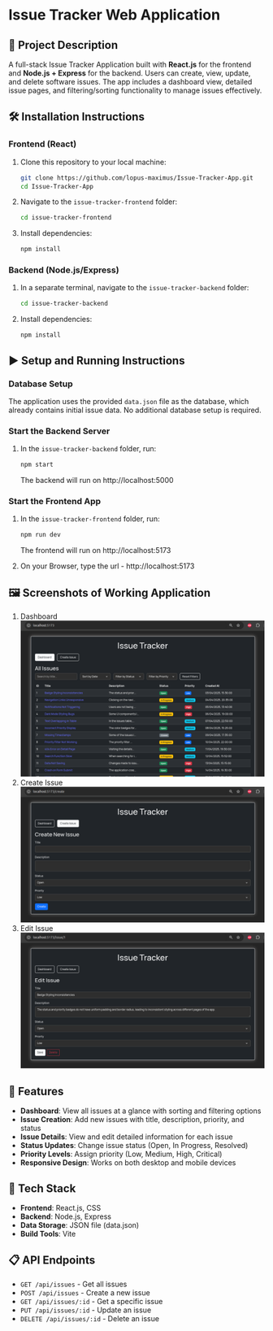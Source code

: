 # Issue Tracker Web Application

## 📌 Project Description

A full-stack Issue Tracker Application built with **React.js** for the frontend and **Node.js + Express** for the backend. Users can create, view, update, and delete software issues. The app includes a dashboard view, detailed issue pages, and filtering/sorting functionality to manage issues effectively.

## 🛠️ Installation Instructions

### Frontend (React)

1. Clone this repository to your local machine:
   ```bash
   git clone https://github.com/lopus-maximus/Issue-Tracker-App.git
   cd Issue-Tracker-App
   ```

2. Navigate to the `issue-tracker-frontend` folder:

   ```bash
   cd issue-tracker-frontend
   ```

3. Install dependencies:
   ```bash
   npm install
   ```

### Backend (Node.js/Express)

1. In a separate terminal, navigate to the `issue-tracker-backend` folder:

   ```bash
   cd issue-tracker-backend
   ```

2. Install dependencies:
   ```bash
   npm install
   ```

## ▶️ Setup and Running Instructions

### Database Setup

The application uses the provided `data.json` file as the database, which already contains initial issue data. No additional database setup is required.

### Start the Backend Server

1. In the `issue-tracker-backend` folder, run:
   ```bash
   npm start
   ```
   The backend will run on http://localhost:5000

### Start the Frontend App

1. In the `issue-tracker-frontend` folder, run:

   ```bash
   npm run dev
   ```

   The frontend will run on http://localhost:5173

2. On your Browser, type the url - http://localhost:5173

## 🖼️ Screenshots of Working Application

1. Dashboard
   ![Dashboard](screenshots/Dashboard.png)
2. Create Issue
   ![Create Issue](screenshots/CreateIssue.png)
3. Edit Issue
   ![Issue Detail](screenshots/EditIssue.png)

## 🔑 Features

- **Dashboard**: View all issues at a glance with sorting and filtering options
- **Issue Creation**: Add new issues with title, description, priority, and status
- **Issue Details**: View and edit detailed information for each issue
- **Status Updates**: Change issue status (Open, In Progress, Resolved)
- **Priority Levels**: Assign priority (Low, Medium, High, Critical)
- **Responsive Design**: Works on both desktop and mobile devices

## 🧰 Tech Stack

- **Frontend**: React.js, CSS
- **Backend**: Node.js, Express
- **Data Storage**: JSON file (data.json)
- **Build Tools**: Vite

## 📋 API Endpoints

- `GET /api/issues` - Get all issues
- `POST /api/issues` - Create a new issue
- `GET /api/issues/:id` - Get a specific issue
- `PUT /api/issues/:id` - Update an issue
- `DELETE /api/issues/:id` - Delete an issue
